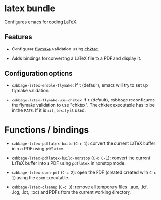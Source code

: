 # latex bundle

Configures emacs for coding LaTeX.


## Features

* Configures [flymake](http://flymake.sourceforge.net/) validation
  using [chktex](http://www.nongnu.org/chktex/).

* Adds bindings for converting a LaTeX file to a PDF and display it.


## Configuration options

* `cabbage-latex-enable-flymake`: If `t` (default), emacs will try to
  set up flymake validation.

* `cabbage-latex-flymake-use-chktex`: If `t` (default), cabbage
  reconfigures the flymake validation to use "chktex". The chktex
  executable has to be in the `PATH`. If it is `nil`, `texify` is
  used.


# Functions / bindings

* `cabbage-latex-pdflatex-build` (`C-c 1`): convert the current LaTeX
  buffer into a PDF using `pdflatex`.

* `cabbage-latex-pdflatex-build-nonstop` (`C-c C-1`): convert the
  current LaTeX buffer into a PDF using `pdflatex` in nonstop mode.

* `cabbage-latex-open-pdf` (`C-c 2`): open the PDF (created created with
  `C-c 1`) using the `open` executable.

* `cabbage-latex-cleanup` (`C-c 3`): remove all temporary files (.aux,
  .lof, .log, .lot, .toc) and PDFs from the current working directory.
